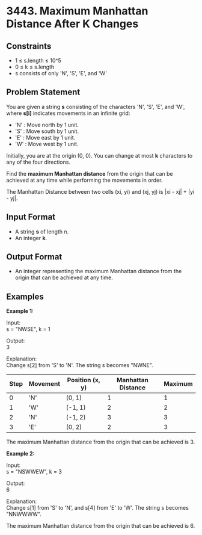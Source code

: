 # 3443. Maximum Manhattan Distance After K Changes

## Constraints
- 1 ≤ s.length ≤ 10^5
- 0 ≤ k ≤ s.length
- s consists of only 'N', 'S', 'E', and 'W'

## Problem Statement
You are given a string **s** consisting of the characters 'N', 'S', 'E', and 'W', where **s[i]** indicates movements in an infinite grid:
- 'N' : Move north by 1 unit.
- 'S' : Move south by 1 unit.
- 'E' : Move east by 1 unit.
- 'W' : Move west by 1 unit.

Initially, you are at the origin (0, 0). You can change at most **k** characters to any of the four directions.

Find the **maximum Manhattan distance** from the origin that can be achieved at any time while performing the movements in order.

The Manhattan Distance between two cells (xi, yi) and (xj, yj) is |xi - xj| + |yi - yj|.

## Input Format
- A string **s** of length n.
- An integer **k**.

## Output Format
- An integer representing the maximum Manhattan distance from the origin that can be achieved at any time.

## Examples

**Example 1:**

Input:  
s = "NWSE", k = 1

Output:  
3

Explanation:  
Change s[2] from 'S' to 'N'. The string s becomes "NWNE".

| Step | Movement | Position (x, y) | Manhattan Distance | Maximum |
|------|----------|-----------------|-------------------|---------|
| 0    | 'N'      | (0, 1)          | 1                 | 1       |
| 1    | 'W'      | (-1, 1)         | 2                 | 2       |
| 2    | 'N'      | (-1, 2)         | 3                 | 3       |
| 3    | 'E'      | (0, 2)          | 2                 | 3       |

The maximum Manhattan distance from the origin that can be achieved is 3.

**Example 2:**

Input:  
s = "NSWWEW", k = 3

Output:  
6

Explanation:  
Change s[1] from 'S' to 'N', and s[4] from 'E' to 'W'. The string s becomes "NNWWWW".

The maximum Manhattan distance from the origin that can be achieved is 6.
